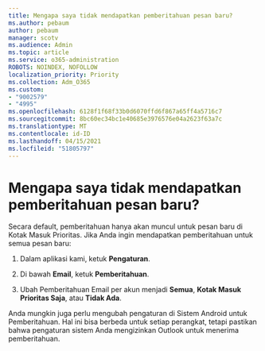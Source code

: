 ```yaml
---
title: Mengapa saya tidak mendapatkan pemberitahuan pesan baru?
ms.author: pebaum
author: pebaum
manager: scotv
ms.audience: Admin
ms.topic: article
ms.service: o365-administration
ROBOTS: NOINDEX, NOFOLLOW
localization_priority: Priority
ms.collection: Adm_O365
ms.custom:
- "9002579"
- "4995"
ms.openlocfilehash: 6128f1f68f33b0d6070ffd6f867a65ff4a5716c7
ms.sourcegitcommit: 8bc60ec34bc1e40685e3976576e04a2623f63a7c
ms.translationtype: MT
ms.contentlocale: id-ID
ms.lasthandoff: 04/15/2021
ms.locfileid: "51805797"
---
```

# <a name="why-dont-i-get-new-message-notifications"></a>Mengapa saya tidak mendapatkan pemberitahuan pesan baru?

Secara default, pemberitahuan hanya akan muncul untuk pesan baru di Kotak Masuk Prioritas. Jika Anda ingin mendapatkan pemberitahuan untuk semua pesan baru:

1. Dalam aplikasi kami, ketuk **Pengaturan**.

2. Di bawah **Email**, ketuk **Pemberitahuan**.

3. Ubah Pemberitahuan Email per akun menjadi **Semua**, **Kotak Masuk Prioritas Saja**, atau **Tidak Ada**.

Anda mungkin juga perlu mengubah pengaturan di Sistem Android untuk Pemberitahuan. Hal ini bisa berbeda untuk setiap perangkat, tetapi pastikan bahwa pengaturan sistem Anda mengizinkan Outlook untuk menerima pemberitahuan.
